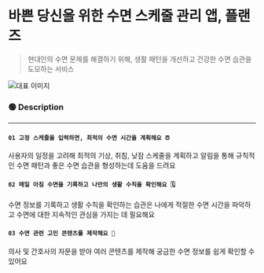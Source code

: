 # 바쁜 당신을 위한 수면 스케줄 관리 앱, 플랜즈
> 현대인의 수면 문제를 해결하기 위해, 생활 패턴을 개선하고 건강한 수면 습관을 도모하는 서비스

![대표 이미지](https://github.com/user-attachments/assets/06689eb2-2cca-45c5-a63e-2443b8663d90)

### 🟢 Description
---
#### `01 고정 스케줄을 입력하면, 최적의 수면 시간을 계획해요 ⏰`
사용자의 일정을 고려해 최적의 기상, 취침, 낮잠 스케줄을 계획하고 알림을 통해 규칙적인 수면 패턴과 좋은 수면 습관을 형성하는데 도움을 드려요
<br>
#### `02 매일 아침 수면을 기록하고 나만의 생활 수칙을 확인해요 🗓️`
수면 정보를 기록하고 생활 수칙을 확인하는 습관은 나에게 적절한 수면 시간을 파악하고 수면에 대한 지속적인 관심을 가지는 데 필요해요
<br>
#### `03 수면 관련 고민 콘텐츠를 제작해요 💭`
의사 및 간호사의 자문을 받아 여러 콘텐츠를 제작해 궁금한 수면 정보를 쉽게 확인할 수 있어요
